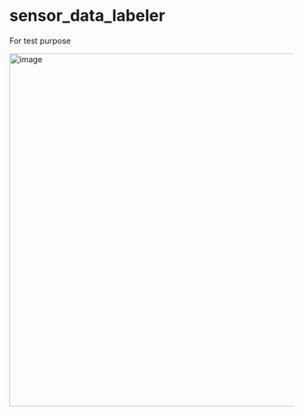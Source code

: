 # sensor_data_labeler
For test purpose

<img width="626" alt="image" src="https://github.com/sung-park/sensor_data_labeler/assets/31734973/ac70068d-97d7-4cb7-ae45-5d3ab49bad7f">
